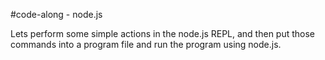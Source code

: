 #code-along - node.js

Lets perform some simple actions in the node.js REPL, and then put those commands into a program file and run the program using node.js.
